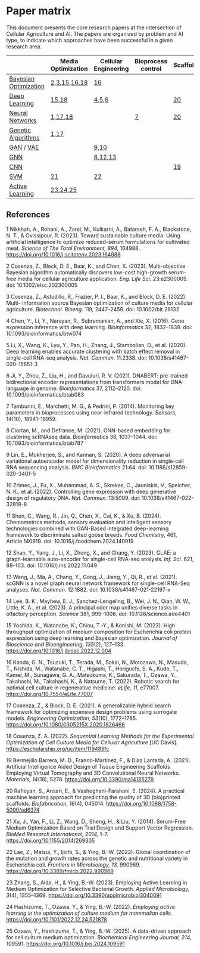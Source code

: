 # Paper matrix
This document presents the core research papers at the intersection of Cellular Agriculture and AI. The papers are organized by problem and AI type, to indicate which approaches have been successful in a given research area.

| | Media Optimization | Cellular Engineering | Bioprocess control | Scaffolding  | Sensory Prediction |
|---|---|---|---|---|---| 
| [Bayesian Optimization](https://en.wikipedia.org/wiki/Bayesian_optimization) | [2](#2),[3](#3),[15](#15),[16](#16),[18](#18) | [16](#16) | | | |
| [Deep Learning](https://en.wikipedia.org/wiki/Deep_learning) | [15](#15),[18](#18) | [4](#4),[5](#5),[6](#6) | | [20](#20) | |
| [Neural Networks](https://en.wikipedia.org/wiki/Neural_network) | [1](#1),[17](#17),[18](#18) | | [7](#7) | [20](#20) | |
| [Genetic Algorithms](https://en.wikipedia.org/wiki/Genetic_algorithm) | [1](#1),[17](#17) |  | | 
| [GAN](https://en.wikipedia.org/wiki/Generative_adversarial_network) / [VAE](https://en.wikipedia.org/wiki/Variational_autoencoder) | | [9](#9),[10](#10) | | | [11](#11) |
| [GNN](https://en.wikipedia.org/wiki/Graph_neural_network) | | [8](#8),[12](#12),[13](#13)| | | [14](#14) |
| [CNN](https://en.wikipedia.org/wiki/Convolutional_neural_network) | | | | [19](#19) | [11](#11) |
| [SVM](https://en.wikipedia.org/wiki/Support_vector_machine) | [21](#21) | [22](#22) | |  |  |
| [Active Learning](https://en.wikipedia.org/wiki/Active_learning_(machine_learning)) | [23](#23),[24](#24),[25](#25) | | | | |


## References

<a id="1">1</a> Nikkhah, A., Rohani, A., Zarei, M., Kulkarni, A., Batarseh, F. A., Blackstone, N. T., & Ovissipour, R. (2023). Toward sustainable culture media: Using artificial intelligence to optimize reduced-serum formulations for cultivated meat. *Science of The Total Environment, 894,* 164988. https://doi.org/10.1016/j.scitotenv.2023.164988

<a id="2">2</a> Cosenza, Z., Block, D. E., Baar, K., and Chen, X. (2023). Multi-objective Bayesian
algorithm automatically discovers low-cost high-growth serum-free media for cellular
agriculture application. *Eng. Life Sci.* 23:e2300005. doi: 10.1002/elsc.202300005

<a id="3">3</a> Cosenza, Z., Astudillo, R., Frazier, P. I., Baar, K., and Block, D. E. (2022). Multi-
information source Bayesian optimization of culture media for cellular agriculture.
*Biotechnol. Bioeng.* 119, 2447–2458. doi: 10.1002/bit.28132

<a id="4">4</a> Chen, Y., Li, Y., Narayan, R., Subramanian, A., and Xie, X. (2016). Gene expression inference with deep learning. *Bioinformatics* 32, 1832–1839. doi: 10.1093/bioinformatics/btw074

<a id="5">5</a> Li, X., Wang, K., Lyu, Y., Pan, H., Zhang, J., Stambolian, D., et al. (2020). Deep learning enables accurate clustering with batch effect removal in single-cell RNA-seq analysis. *Nat. Commun.* 11:2338. doi: 10.1038/s41467-020-15851-3

<a id="6">6</a> Ji, Y., Zhou, Z., Liu, H., and Davuluri, R. V. (2021). DNABERT: pre-trained bidirectional encoder representations from transformers model for DNA-language in genome. *Bioinformatics* 37, 2112–2120. doi: 10.1093/bioinformatics/btab083

<a id="7">7</a> Tamburini, E., Marchetti, M. G., & Pedrini, P. (2014). Monitoring key parameters in bioprocesses using near-infrared technology. *Sensors*, 14(10), 18941–18959.

<a id="8">8</a> Ciortan, M., and Defrance, M. (2021). GNN-based embedding for clustering scRNAseq data. *Bioinformatics* 38, 1037–1044. doi: 10.1093/bioinformatics/btab787

<a id="9">9</a> Lin, E., Mukherjee, S., and Kannan, S. (2020). A deep adversarial variational autoencoder model for dimensionality reduction in single-cell RNA sequencing analysis. *BMC Bioinformatics* 21:64. doi: 10.1186/s12859-020-3401-5

<a id="10">10</a> Zrimec, J., Fu, X., Muhammad, A. S., Skrekas, C., Jauniskis, V., Speicher, N. K., et al. (2022). Controlling gene expression with deep generative design of regulatory DNA. *Nat. Commun.* 13:5099. doi: 10.1038/s41467-022-32818-8

<a id="11">11</a> Shen, C., Wang, R., Jin, Q., Chen, X., Cai, K., & Xu, B. (2024). Chemometrics methods, sensory evaluation and intelligent sensory technologies combined with GAN-Based integrated deep-learning framework to discriminate salted goose breeds. *Food Chemistry*, 461, Article 140919. doi: 10.1016/j.foodchem.2024.140919

<a id="12">12</a> Shan, Y., Yang, J., Li, X., Zhong, X., and Chang, Y. (2023). GLAE: a graph-learnable auto-encoder for single-cell RNA-seq analysis. *Inf. Sci.* 621, 88–103. doi: 10.1016/j.ins.2022.11.049

<a id="13">13</a> Wang, J., Ma, A., Chang, Y., Gong, J., Jiang, Y., Qi, R., et al. (2021). scGNN is a novel graph neural network framework for single-cell RNA-Seq analyses. *Nat. Commun.* 12:1882. doi: 10.1038/s41467-021-22197-x

<a id="14">14</a> Lee, B. K., Mayhew, E. J., Sanchez-Lengeling, B., Wei, J. N., Qian, W. W., Little, K. A., et al. (2023). A principal odor map unifies diverse tasks in olfactory perception. *Science* 381, 999–1006. doi: 10.1126/science.ade4401

<a id="15">15</a> Yoshida, K., Watanabe, K., Chiou, T.-Y., & Konishi, M. (2023). High throughput optimization of medium composition for Escherichia coli protein expression using deep learning and Bayesian optimization. *Journal of Bioscience and Bioengineering, 135*(2), 127–133. https://doi.org/10.1016/j.jbiosc.2022.12.004

<a id="16">16</a> Kanda, G. N., Tsuzuki, T., Terada, M., Sakai, N., Motozawa, N., Masuda, T., Nishida, M., Watanabe, C. T., Higashi, T., Horiguchi, S. A., Kudo, T., Kamei, M., Sunagawa, G. A., Matsukuma, K., Sakurada, T., Ozawa, Y., Takahashi, M., Takahashi, K., & Natsume, T. (2022). Robotic search for optimal cell culture in regenerative medicine. *eLife, 11,* e77007. https://doi.org/10.7554/eLife.77007

<a id="17">17</a> Cosenza, Z., & Block, D. E. (2021). A generalizable hybrid search framework for optimizing expensive design problems using surrogate models. *Engineering Optimization, 53*(10), 1772–1785. https://doi.org/10.1080/0305215X.2020.1826466

<a id="18">18</a> Cosenza, Z. A. (2022). *Sequential Learning Methods for the Experimental Optimization of Cell Culture Media for Cellular Agriculture* [UC Davis]. https://escholarship.org/uc/item/119489fc

<a id="19">19</a> Bermejillo Barrera, M. D., Franco-Martínez, F., & Díaz Lantada, A. (2021). Artificial Intelligence Aided Design of Tissue Engineering Scaffolds Employing Virtual Tomography and 3D Convolutional Neural Networks. *Materials, 14*(18), 5278. https://doi.org/10.3390/ma14185278

<a id="20">20</a> Rafieyan, S., Ansari, E., & Vasheghani-Farahani, E. (2024). A practical machine learning approach for predicting the quality of 3D (bio)printed scaffolds. *Biofabrication, 16*(4), 045014. https://doi.org/10.1088/1758-5090/ad6374

<a id="21">21</a> Xu, J., Yan, F., Li, Z., Wang, D., Sheng, H., & Liu, Y. (2014). Serum-Free Medium Optimization Based on Trial Design and Support Vector Regression. *BioMed Research International, 2014,* 1–7. https://doi.org/10.1155/2014/269305

<a id="22">22</a> Lao, Z., Matsui, Y., Ijichi, S., & Ying, B.-W. (2022). Global coordination of the mutation and growth rates across the genetic and nutritional variety in Escherichia coli. *Frontiers in Microbiology, 13,* 990969. https://doi.org/10.3389/fmicb.2022.990969

<a id="23">23</a> Zhang, S., Aida, H., & Ying, B.-W. (2023). Employing Active Learning in Medium Optimization for Selective Bacterial Growth. *Applied Microbiology, 3*(4), 1355–1369. https://doi.org/10.3390/applmicrobiol3040091

<a id="24">24</a> Hashizume, T., Ozawa, Y., & Ying, B.-W. (2022). *Employing active learning in the optimization of culture medium for mammalian cells.* https://doi.org/10.1101/2022.12.24.521878

<a id="25">25</a> Ozawa, Y., Hashizume, T., & Ying, B.-W. (2025). A data-driven approach for cell culture medium optimization. *Biochemical Engineering Journal, 214,* 109591. https://doi.org/10.1016/j.bej.2024.109591

